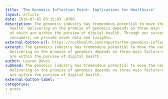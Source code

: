 ```yaml
---
title: 'The Genomics Inflection Point: Implications for Healthcare'
layout: article
date: 2016-07-01 05:15:03 -0700
description: The genomics industry has tremendous potential to move the needle in
  health. Delivering on the promise of genomics depends on three main factors—many
  of which are within the purview of digital health. Through our survey of one thousand
  consumers, we provide novel data and insights…
external-button-url: https://rockhealth.com/reports/the-genomics-inflection-point-implications-for-healthcare/
excerpt: The genomics industry has tremendous potential to move the needle in health.
  Delivering on the promise of genomics depends on three main factors—many of which
  are within the purview of digital health.
author: Lauren Devos
subhead: The genomics industry has tremendous potential to move the needle in health.
  Delivering on the promise of genomics depends on three main factors—many of which
  are within the purview of digital health.
external-button-label: ''
categories:
- press
---
```

